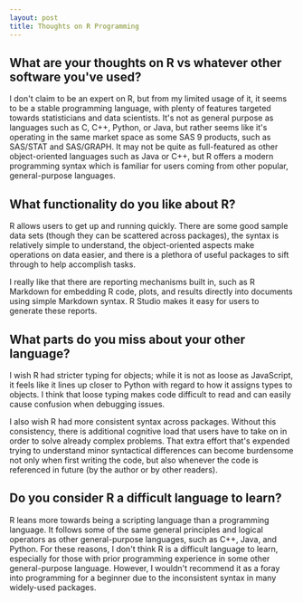 ```yaml
---
layout: post
title: Thoughts on R Programming
---
```


## What are your thoughts on R vs whatever other software you've used?

I don't claim to be an expert on R, but from my limited usage of it, it seems to be a stable programming language, with plenty of features targeted towards statisticians and data scientists. It's not as general purpose as languages such as C, C++, Python, or Java, but rather seems like it's operating in the same market space as some SAS 9 products, such as SAS/STAT and SAS/GRAPH. It may not be quite as full-featured as other object-oriented languages such as Java or C++, but R offers a modern programming syntax which is familiar for users coming from other popular, general-purpose languages.

## What functionality do you like about R?

R allows users to get up and running quickly. There are some good sample data sets (though they can be scattered across packages), the syntax is relatively simple to understand, the object-oriented aspects make operations on data easier, and there is a plethora of useful packages to sift through to help accomplish tasks.

I really like that there are reporting mechanisms built in, such as R Markdown for embedding R code, plots, and results directly into documents using simple Markdown syntax. R Studio makes it easy for users to generate these reports.

## What parts do you miss about your other language?

I wish R had stricter typing for objects; while it is not as loose as JavaScript, it feels like it lines up closer to Python with regard to how it assigns types to objects. I think that loose typing makes code difficult to read and can easily cause confusion when debugging issues.

I also wish R had more consistent syntax across packages. Without this consistency, there is additional cognitive load that users have to take on in order to solve already complex problems. That extra effort that's expended trying to understand minor syntactical differences can become burdensome not only when first writing the code, but also whenever the code is referenced in future (by the author or by other readers).

## Do you consider R a difficult language to learn?

R leans more towards being a scripting language than a programming language. It follows some of the same general principles and logical operators as other general-purpose languages, such as C++, Java, and Python. For these reasons, I don't think R is a difficult language to learn, especially for those with prior programming experience in some other general-purpose language. However, I wouldn't recommend it as a foray into programming for a beginner due to the inconsistent syntax in many widely-used packages.
